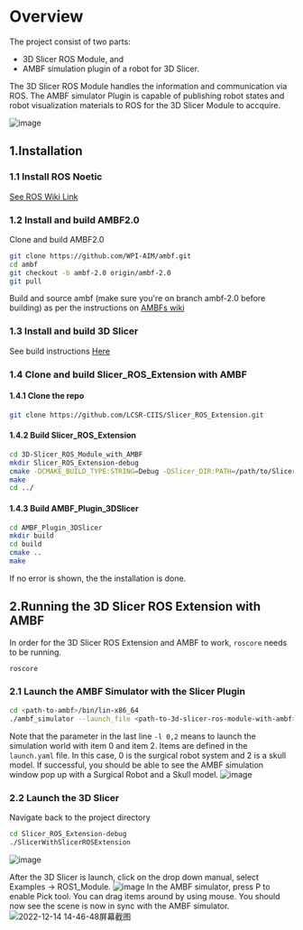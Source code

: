 # Overview
The project consist of two parts: 

- 3D Slicer ROS Module, and  
- AMBF simulation plugin of a robot for 3D Slicer. 

The 3D Slicer ROS Module handles the information and communication via ROS. The AMBF simulator Plugin is capable of publishing robot states and robot visualization materials to ROS for the 3D Slicer Module to accquire.

![image](https://user-images.githubusercontent.com/60408626/207697152-3285fb40-c3dd-4dbf-838d-3d9a42558848.png)


## 1.Installation

### 1.1 Install ROS Noetic
[See ROS Wiki Link](http://wiki.ros.org/noetic/Installation/Ubuntu)

### 1.2 Install and build AMBF2.0
Clone and build AMBF2.0  
```bash
git clone https://github.com/WPI-AIM/ambf.git
cd ambf
git checkout -b ambf-2.0 origin/ambf-2.0
git pull
```
Build and source ambf (make sure you're on branch ambf-2.0 before building) as per the instructions on [AMBFs wiki](https://github.com/WPI-AIM/ambf/wiki/Installing-AMBF.)

### 1.3 Install and build 3D Slicer
See build instructions [Here](https://slicer.readthedocs.io/en/latest/developer_guide/build_instructions/index.html)

### 1.4 Clone and build Slicer_ROS_Extension with AMBF
#### 1.4.1 Clone the repo
```bash
git clone https://github.com/LCSR-CIIS/Slicer_ROS_Extension.git
```
#### 1.4.2 Build Slicer_ROS_Extension
```bash
cd 3D-Slicer_ROS_Module_with_AMBF
mkdir Slicer_ROS_Extension-debug
cmake -DCMAKE_BUILD_TYPE:STRING=Debug -DSlicer_DIR:PATH=/path/to/Slicer-SuperBuild-Debug/Slicer-build ../Slicer_ROS_Extension
make
cd ../
```
#### 1.4.3 Build AMBF_Plugin_3DSlicer
```bash
cd AMBF_Plugin_3DSlicer
mkdir build
cd build 
cmake ..
make
```

If no error is shown, the the installation is done.

## 2.Running the 3D Slicer ROS Extension with AMBF
In order for the 3D Slicer ROS Extension and AMBF to work, `roscore` needs to be running. 
```bash
roscore
```
### 2.1 Launch the AMBF Simulator with the Slicer Plugin
```bash
cd <path-to-ambf>/bin/lin-x86_64
./ambf_simulator --launch_file <path-to-3d-slicer-ros-module-with-ambf>/AMBF_Plugin_3DSlicer/ADF/launch.yaml -l 0,2
```
Note that the parameter in the last line `-l 0,2` means to launch the simulation world with item 0 and item 2. Items are defined in the `launch.yaml` file. In this case, 0 is the surgical robot system and 2 is a skull model.
If successful, you should be able to see the AMBF simulation window pop up with a Surgical Robot and a Skull model.
![image](https://user-images.githubusercontent.com/60408626/207698307-b47efe17-1fce-42ff-b9ab-5ddc3f755514.png)

### 2.2 Launch the 3D Slicer
Navigate back to the project directory
```bash
cd Slicer_ROS_Extension-debug
./SlicerWithSlicerROSExtension
```
![image](https://user-images.githubusercontent.com/60408626/207698613-8c10cc76-f004-4f39-8d4a-f31c75f0bc7e.png)

After the 3D Slicer is launch, click on the drop down manual, select Examples -> ROS1_Module.
![image](https://user-images.githubusercontent.com/60408626/207699094-70fca7cb-68b4-43eb-a8c1-0d7b4d899982.png)
In the AMBF simulator, press P to enable Pick tool. You can drag items around by using mouse.
You should now see the scene is now in sync with the AMBF simulator.
![2022-12-14 14-46-48屏幕截图](https://user-images.githubusercontent.com/60408626/207699780-75d0926c-fbce-4421-a7e3-c1a33be1dca1.png)


